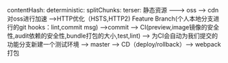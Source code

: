 contentHash:
deterministic:
splitChunks:
terser:
静态资源 ---> oss  --> cdn对oss进行加速 -->HTTP优化（HSTS,HTTP2)
Feature Branch(个人本地分支进行的git hooks：lint,commit msg)  -->commit  --> CI(preview,image镜像的安全性,audit依赖的安全性,bundle打包的大小,test,lint)  -->  为CI会自动为我们提交的功能分支新建一个测试环境  --> master  --> CD（deploy/rollback）--> webpack打包